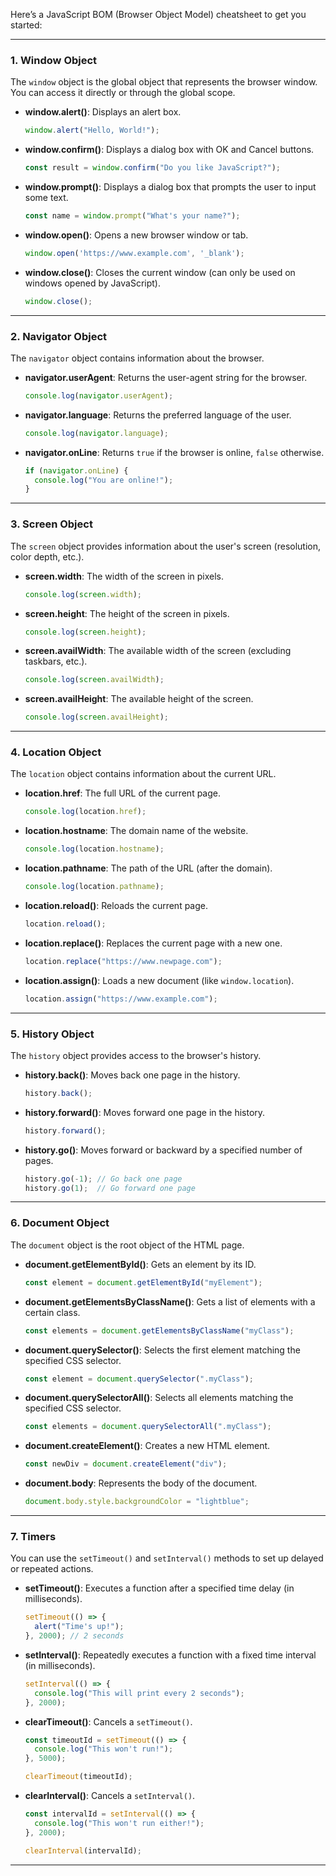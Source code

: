 Here’s a JavaScript BOM (Browser Object Model) cheatsheet to get you started:

---

### **1. Window Object**
The `window` object is the global object that represents the browser window. You can access it directly or through the global scope.

- **window.alert()**: Displays an alert box.
  ```javascript
  window.alert("Hello, World!");
  ```

- **window.confirm()**: Displays a dialog box with OK and Cancel buttons.
  ```javascript
  const result = window.confirm("Do you like JavaScript?");
  ```

- **window.prompt()**: Displays a dialog box that prompts the user to input some text.
  ```javascript
  const name = window.prompt("What's your name?");
  ```

- **window.open()**: Opens a new browser window or tab.
  ```javascript
  window.open('https://www.example.com', '_blank');
  ```

- **window.close()**: Closes the current window (can only be used on windows opened by JavaScript).
  ```javascript
  window.close();
  ```

---

### **2. Navigator Object**
The `navigator` object contains information about the browser.

- **navigator.userAgent**: Returns the user-agent string for the browser.
  ```javascript
  console.log(navigator.userAgent);
  ```

- **navigator.language**: Returns the preferred language of the user.
  ```javascript
  console.log(navigator.language);
  ```

- **navigator.onLine**: Returns `true` if the browser is online, `false` otherwise.
  ```javascript
  if (navigator.onLine) {
    console.log("You are online!");
  }
  ```

---

### **3. Screen Object**
The `screen` object provides information about the user's screen (resolution, color depth, etc.).

- **screen.width**: The width of the screen in pixels.
  ```javascript
  console.log(screen.width);
  ```

- **screen.height**: The height of the screen in pixels.
  ```javascript
  console.log(screen.height);
  ```

- **screen.availWidth**: The available width of the screen (excluding taskbars, etc.).
  ```javascript
  console.log(screen.availWidth);
  ```

- **screen.availHeight**: The available height of the screen.
  ```javascript
  console.log(screen.availHeight);
  ```

---

### **4. Location Object**
The `location` object contains information about the current URL.

- **location.href**: The full URL of the current page.
  ```javascript
  console.log(location.href);
  ```

- **location.hostname**: The domain name of the website.
  ```javascript
  console.log(location.hostname);
  ```

- **location.pathname**: The path of the URL (after the domain).
  ```javascript
  console.log(location.pathname);
  ```

- **location.reload()**: Reloads the current page.
  ```javascript
  location.reload();
  ```

- **location.replace()**: Replaces the current page with a new one.
  ```javascript
  location.replace("https://www.newpage.com");
  ```

- **location.assign()**: Loads a new document (like `window.location`).
  ```javascript
  location.assign("https://www.example.com");
  ```

---

### **5. History Object**
The `history` object provides access to the browser's history.

- **history.back()**: Moves back one page in the history.
  ```javascript
  history.back();
  ```

- **history.forward()**: Moves forward one page in the history.
  ```javascript
  history.forward();
  ```

- **history.go()**: Moves forward or backward by a specified number of pages.
  ```javascript
  history.go(-1); // Go back one page
  history.go(1);  // Go forward one page
  ```

---

### **6. Document Object**
The `document` object is the root object of the HTML page.

- **document.getElementById()**: Gets an element by its ID.
  ```javascript
  const element = document.getElementById("myElement");
  ```

- **document.getElementsByClassName()**: Gets a list of elements with a certain class.
  ```javascript
  const elements = document.getElementsByClassName("myClass");
  ```

- **document.querySelector()**: Selects the first element matching the specified CSS selector.
  ```javascript
  const element = document.querySelector(".myClass");
  ```

- **document.querySelectorAll()**: Selects all elements matching the specified CSS selector.
  ```javascript
  const elements = document.querySelectorAll(".myClass");
  ```

- **document.createElement()**: Creates a new HTML element.
  ```javascript
  const newDiv = document.createElement("div");
  ```

- **document.body**: Represents the body of the document.
  ```javascript
  document.body.style.backgroundColor = "lightblue";
  ```

---

### **7. Timers**
You can use the `setTimeout()` and `setInterval()` methods to set up delayed or repeated actions.

- **setTimeout()**: Executes a function after a specified time delay (in milliseconds).
  ```javascript
  setTimeout(() => {
    alert("Time's up!");
  }, 2000); // 2 seconds
  ```

- **setInterval()**: Repeatedly executes a function with a fixed time interval (in milliseconds).
  ```javascript
  setInterval(() => {
    console.log("This will print every 2 seconds");
  }, 2000);
  ```

- **clearTimeout()**: Cancels a `setTimeout()`.
  ```javascript
  const timeoutId = setTimeout(() => {
    console.log("This won't run!");
  }, 5000);

  clearTimeout(timeoutId);
  ```

- **clearInterval()**: Cancels a `setInterval()`.
  ```javascript
  const intervalId = setInterval(() => {
    console.log("This won't run either!");
  }, 2000);

  clearInterval(intervalId);
  ```

---

